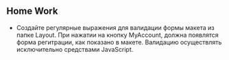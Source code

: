 ﻿## Home Work

* Создайте регулярные выражения для валидации формы макета из папке Layout. При нажатии на кнопку MyAccount, должна появлятся форма регитрации, как показано в макете.
Валидацию осуществлять исключительно средствами JavaScript.